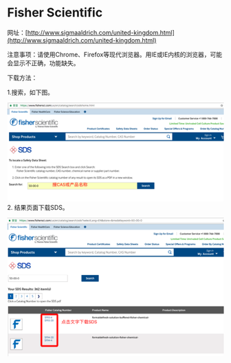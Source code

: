# Fisher Scientific

网址：[http://www.sigmaaldrich.com/united-kingdom.html](http://www.sigmaaldrich.com/united-kingdom.html)

注意事项：请使用Chrome、Firefox等现代浏览器。用IE或IE内核的浏览器，可能会显示不正确，功能缺失。

下载方法：

1.搜索，如下图。

![](/assets/fisher-search.png)2. 结果页面下载SDS。

![](/assets/fisher-download.png)

